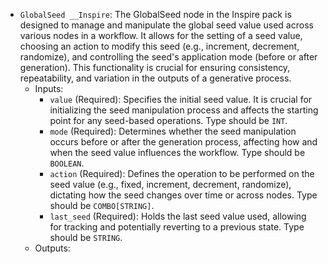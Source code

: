 - `GlobalSeed __Inspire`: The GlobalSeed node in the Inspire pack is designed to manage and manipulate the global seed value used across various nodes in a workflow. It allows for the setting of a seed value, choosing an action to modify this seed (e.g., increment, decrement, randomize), and controlling the seed's application mode (before or after generation). This functionality is crucial for ensuring consistency, repeatability, and variation in the outputs of a generative process.
    - Inputs:
        - `value` (Required): Specifies the initial seed value. It is crucial for initializing the seed manipulation process and affects the starting point for any seed-based operations. Type should be `INT`.
        - `mode` (Required): Determines whether the seed manipulation occurs before or after the generation process, affecting how and when the seed value influences the workflow. Type should be `BOOLEAN`.
        - `action` (Required): Defines the operation to be performed on the seed value (e.g., fixed, increment, decrement, randomize), dictating how the seed changes over time or across nodes. Type should be `COMBO[STRING]`.
        - `last_seed` (Required): Holds the last seed value used, allowing for tracking and potentially reverting to a previous state. Type should be `STRING`.
    - Outputs:

